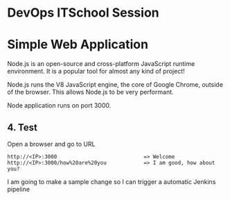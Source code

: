 # DevOps ITSchool Session

# Simple Web Application

Node.js is an open-source and cross-platform JavaScript runtime environment. It is a popular tool for almost any kind of project!  

Node.js runs the V8 JavaScript engine, the core of Google Chrome, outside of the browser. This allows Node.js to be very performant.  

Node application runs on port 3000.  

    
## 4. Test

Open a browser and go to URL

    http://<IP>:3000                            => Welcome
    http://<IP>:3000/how%20are%20you            => I am good, how about you?

I am going to make a sample change so I can trigger a automatic Jenkins pipeline
